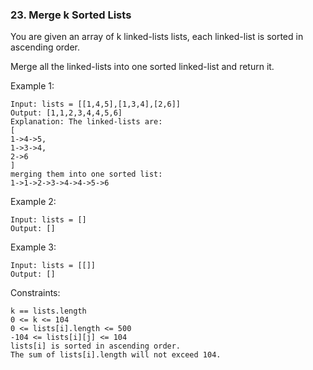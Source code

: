 ### 23. Merge k Sorted Lists

You are given an array of k linked-lists lists, each linked-list is sorted in ascending order.

Merge all the linked-lists into one sorted linked-list and return it.

Example 1:

    Input: lists = [[1,4,5],[1,3,4],[2,6]]
    Output: [1,1,2,3,4,4,5,6]
    Explanation: The linked-lists are:
    [
    1->4->5,
    1->3->4,
    2->6
    ]
    merging them into one sorted list:
    1->1->2->3->4->4->5->6

Example 2:

    Input: lists = []
    Output: []

Example 3:

    Input: lists = [[]]
    Output: []

Constraints:

    k == lists.length
    0 <= k <= 104
    0 <= lists[i].length <= 500
    -104 <= lists[i][j] <= 104
    lists[i] is sorted in ascending order.
    The sum of lists[i].length will not exceed 104.
